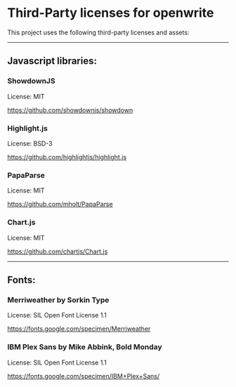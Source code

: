 # Third-Party licenses for openwrite

This project uses the following third-party licenses and assets:

---

## Javascript libraries:

### ShowdownJS
License: MIT

https://github.com/showdownjs/showdown

### Highlight.js
License: BSD-3

https://github.com/highlightjs/highlight.js

### PapaParse
License: MIT

https://github.com/mholt/PapaParse

### Chart.js
License: MIT

https://github.com/chartjs/Chart.js


---

## Fonts:

### Merriweather by Sorkin Type
License: SIL Open Font License 1.1

https://fonts.google.com/specimen/Merriweather

### IBM Plex Sans by Mike Abbink, Bold Monday
License: SIL Open Font License 1.1

https://fonts.google.com/specimen/IBM+Plex+Sans/
